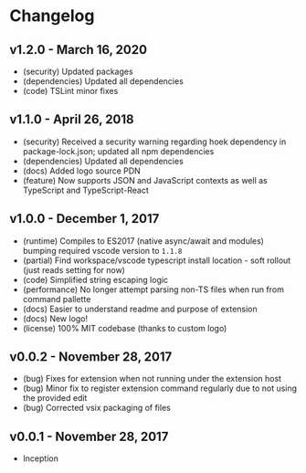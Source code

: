 # Changelog

## v1.2.0 - March 16, 2020

* (security) Updated packages
* (dependencies) Updated all dependencies
* (code) TSLint minor fixes

## v1.1.0 - April 26, 2018

* (security) Received a security warning regarding hoek dependency in package-lock.json; updated all npm dependencies
* (dependencies) Updated all dependencies
* (docs) Added logo source PDN
* (feature) Now supports JSON and JavaScript contexts as well as TypeScript and TypeScript-React

## v1.0.0 - December 1, 2017

* (runtime) Compiles to ES2017 (native async/await and modules) bumping required vscode version to `1.1.8`
* (partial) Find workspace/vscode typescript install location - soft rollout (just reads setting for now)
* (code) Simplified string escaping logic
* (performance) No longer attempt parsing non-TS files when run from command pallette
* (docs) Easier to understand readme and purpose of extension
* (docs) New logo!
* (license) 100% MIT codebase (thanks to custom logo)

## v0.0.2 - November 28, 2017

* (bug) Fixes for extension when not running under the extension host
* (bug) Minor fix to register extension command regularly due to not using the provided edit
* (bug) Corrected vsix packaging of files

## v0.0.1 - November 28, 2017

* Inception